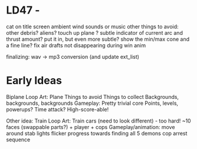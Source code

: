 LD47 -
============================

cat on title screen
ambient wind sounds or music
other things to avoid: other debris? aliens?
touch up plane
? subtle indicator of current arc and thrust amount?
  put it in, but even more subtle?
  show the min/max cone and a fine line?
fix air drafts not disappearing during win anim

finalizing:
  wav -> mp3 conversion (and update ext_list)

Early Ideas
===========
Biplane Loop
Art:
  Plane
  Things to avoid
  Things to collect
  Backgrounds, backgrounds, backgrounds
Gameplay:
  Pretty trivial core
  Points, levels, powerups? Time attack?
    High-score-able!

Other idea: Train Loop
Art:
  Train cars (need to look different) - too hard!
  ~10 faces (swappable parts?) + player + cops
Gameplay/animation:
  move around
  stab
  lights flicker
  progress towards finding all 5 demons
  cop arrest sequence

